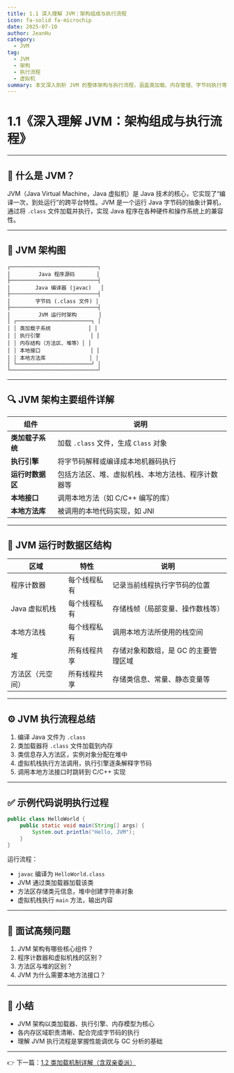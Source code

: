 ```yaml
---
title: 1.1 深入理解 JVM：架构组成与执行流程
icon: fa-solid fa-microchip
date: 2025-07-10
author: JeanHu
category:
  - JVM
tag:
  - JVM
  - 架构
  - 执行流程
  - 虚拟机
summary: 本文深入剖析 JVM 的整体架构与执行流程，涵盖类加载、内存管理、字节码执行等核心机制，帮助读者全面理解 JVM 工作原理。
---
```


# 1.1《深入理解 JVM：架构组成与执行流程》

------

## 🧠 什么是 JVM？

JVM（Java Virtual Machine，Java 虚拟机）是 Java 技术的核心，它实现了“编译一次，到处运行”的跨平台特性。JVM 是一个运行 Java 字节码的抽象计算机，通过将 `.class` 文件加载并执行，实现 Java 程序在各种硬件和操作系统上的兼容性。

------
<!-- more -->
## 🧱 JVM 架构图

```
┌────────────────────────────┐
│         Java 程序源码       │
├────────────────────────────┤
│        Java 编译器 (javac)   │
├────────────────────────────┤
│        字节码 (.class 文件) │
├────────────────────────────┤
│         JVM 运行时架构       │
│ ┌────────────────────────┐ │
│ │ 类加载子系统            │ │
│ │ 执行引擎                │ │
│ │ 内存结构（方法区、堆等）│ │
│ │ 本地接口                │ │
│ │ 本地方法库              │ │
│ └────────────────────────┘ │
└────────────────────────────┘
```

------

## 🔍 JVM 架构主要组件详解

| 组件             | 说明                                               |
| ---------------- | -------------------------------------------------- |
| **类加载子系统** | 加载 `.class` 文件，生成 `Class` 对象              |
| **执行引擎**     | 将字节码解释或编译成本地机器码执行                 |
| **运行时数据区** | 包括方法区、堆、虚拟机栈、本地方法栈、程序计数器等 |
| **本地接口**     | 调用本地方法（如 C/C++ 编写的库）                  |
| **本地方法库**   | 被调用的本地代码实现，如 JNI                       |

------

## 🧠 JVM 运行时数据区结构

| 区域             | 特性         | 说明                                 |
| ---------------- | ------------ | ------------------------------------ |
| 程序计数器       | 每个线程私有 | 记录当前线程执行字节码的位置         |
| Java 虚拟机栈    | 每个线程私有 | 存储栈帧（局部变量、操作数栈等）     |
| 本地方法栈       | 每个线程私有 | 调用本地方法所使用的栈空间           |
| 堆               | 所有线程共享 | 存储对象和数组，是 GC 的主要管理区域 |
| 方法区（元空间） | 所有线程共享 | 存储类信息、常量、静态变量等         |

------

## ⚙️ JVM 执行流程总结

1. 编译 Java 文件为 `.class`
2. 类加载器将 `.class` 文件加载到内存
3. 类信息存入方法区，实例对象分配在堆中
4. 虚拟机栈执行方法调用，执行引擎逐条解释字节码
5. 调用本地方法接口时跳转到 C/C++ 实现

------

## ✅ 示例代码说明执行过程

```java
public class HelloWorld {
    public static void main(String[] args) {
        System.out.println("Hello, JVM");
    }
}
```

运行流程：

- `javac` 编译为 `HelloWorld.class`
- JVM 通过类加载器加载该类
- 方法区存储类元信息，堆中创建字符串对象
- 虚拟机栈执行 `main` 方法，输出内容

------

## 📌 面试高频问题

1. JVM 架构有哪些核心组件？
2. 程序计数器和虚拟机栈的区别？
3. 方法区与堆的区别？
4. JVM 为什么需要本地方法接口？

------

## 📝 小结

- JVM 架构以类加载器、执行引擎、内存模型为核心
- 各内存区域职责清晰、配合完成字节码的执行
- 理解 JVM 执行流程是掌握性能调优与 GC 分析的基础

------

👉 下一篇：[1.2 类加载机制详解（含双亲委派）](./1.2类加载机制详解.md)